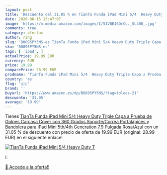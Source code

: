 ```yaml
---
layout: post
title: 'Descuento del 31.05 % en TianTa Funda iPad Mini 5/4  Heavy Duty T'
date: 2020-06-15 13:47:07
image: 'https://m.media-amazon.com/images/I/51VBEJ6DrCL._SL400_.jpg'
comments: true
category: ofertas
author: ring
slug: 'B0895PY5NS-es TianTa Funda iPad Mini 5/4 Heavy Duty Triple Capa a Prueba...'
sku: 'B0895PY5NS-es'
tags: [ 'ipad', ]
actualPrice: 19.99 EUR
currency: EUR
price: 19.99
comparePrice: 28.99 EUR
prodname: 'TianTa Funda iPad Mini 5/4  Heavy Duty Triple Capa a Prueba de Golpes Carcasa Cover con 360 Grados Soporte/Correa  Portalápices y Bandolera para iPad Mini 5th/4th Generation 7.9 Pulgada  Rosa/Azul'
country: 'es'
flag: '🇪🇸'
brand: ''
buyurl: 'https://www.amazon.es/dp/B0895PY5NS/?tag=tolees-21'
descuento: '31.05'
average: '19.99'
---
```


Tienes [TianTa Funda iPad Mini 5/4  Heavy Duty Triple Capa a Prueba de Golpes Carcasa Cover con 360 Grados Soporte/Correa  Portalápices y Bandolera para iPad Mini 5th/4th Generation 7.9 Pulgada  Rosa/Azul](https://www.amazon.es/dp/B0895PY5NS/?tag=tolees-21) con un 31.05 % de descuento con precio de oferta de 19.99 EUR (original: 28.99 EUR) en el siguiente enlace!

[![TianTa Funda iPad Mini 5/4  Heavy Duty T](https://m.media-amazon.com/images/I/51VBEJ6DrCL._SL400_.jpg)](https://www.amazon.es/dp/B0895PY5NS/?tag=tolees-21)

ℹ️:


[🛒 Accede a la oferta!!](https://www.amazon.es/dp/B0895PY5NS/?tag=tolees-21)
